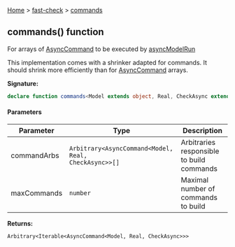 [Home](/) &gt; [fast-check](../fast-check.md) &gt; [commands](commands_1.md)

## commands() function

For arrays of [AsyncCommand](AsyncCommand.md) to be executed by [asyncModelRun](asyncModelRun.md)

This implementation comes with a shrinker adapted for commands. It should shrink more efficiently than  for [AsyncCommand](AsyncCommand.md) arrays.

<b>Signature:</b>

```typescript
declare function commands<Model extends object, Real, CheckAsync extends boolean>(commandArbs: Arbitrary<AsyncCommand<Model, Real, CheckAsync>>[], maxCommands?: number): Arbitrary<Iterable<AsyncCommand<Model, Real, CheckAsync>>>;
```

#### Parameters

|  Parameter | Type | Description |
|  --- | --- | --- |
|  commandArbs | <code>Arbitrary&lt;AsyncCommand&lt;Model, Real, CheckAsync&gt;&gt;[]</code> | Arbitraries responsible to build commands |
|  maxCommands | <code>number</code> | Maximal number of commands to build |

<b>Returns:</b>

`Arbitrary<Iterable<AsyncCommand<Model, Real, CheckAsync>>>`

